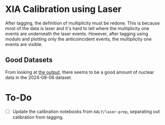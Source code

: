 # XIA Calibration using Laser

After tagging, the definition of multiplicity must be redone. This is because most of the data is laser and it's hard to tell where the multiplicity one events are underneath the laser events. However, after tagging using modulo and plotting only the anticoincident events, the multiplicity one events are visible.

## Good Datasets

From looking at [the output](../out/xia-to-feather/2024-08-06/sum-nuclear_data-m1_threshold.png), there seems to be a good amount of nuclear data in the 2024-08-06 dataset.

# To-Do

- [ ] Update the calibration notebooks from `6ALY/laser-prep`, separating out calibration from tagging.